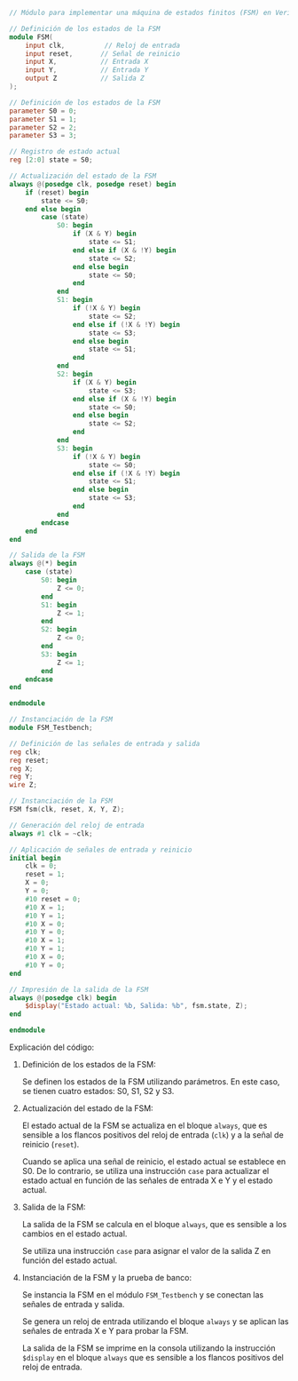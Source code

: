 ```verilog
// Módulo para implementar una máquina de estados finitos (FSM) en Verilog

// Definición de los estados de la FSM
module FSM(
    input clk,          // Reloj de entrada
    input reset,       // Señal de reinicio
    input X,           // Entrada X
    input Y,           // Entrada Y
    output Z           // Salida Z
);

// Definición de los estados de la FSM
parameter S0 = 0;
parameter S1 = 1;
parameter S2 = 2;
parameter S3 = 3;

// Registro de estado actual
reg [2:0] state = S0;

// Actualización del estado de la FSM
always @(posedge clk, posedge reset) begin
    if (reset) begin
        state <= S0;
    end else begin
        case (state)
            S0: begin
                if (X & Y) begin
                    state <= S1;
                end else if (X & !Y) begin
                    state <= S2;
                end else begin
                    state <= S0;
                end
            end
            S1: begin
                if (!X & Y) begin
                    state <= S2;
                end else if (!X & !Y) begin
                    state <= S3;
                end else begin
                    state <= S1;
                end
            end
            S2: begin
                if (X & Y) begin
                    state <= S3;
                end else if (X & !Y) begin
                    state <= S0;
                end else begin
                    state <= S2;
                end
            end
            S3: begin
                if (!X & Y) begin
                    state <= S0;
                end else if (!X & !Y) begin
                    state <= S1;
                end else begin
                    state <= S3;
                end
            end
        endcase
    end
end

// Salida de la FSM
always @(*) begin
    case (state)
        S0: begin
            Z <= 0;
        end
        S1: begin
            Z <= 1;
        end
        S2: begin
            Z <= 0;
        end
        S3: begin
            Z <= 1;
        end
    endcase
end

endmodule

// Instanciación de la FSM
module FSM_Testbench;

// Definición de las señales de entrada y salida
reg clk;
reg reset;
reg X;
reg Y;
wire Z;

// Instanciación de la FSM
FSM fsm(clk, reset, X, Y, Z);

// Generación del reloj de entrada
always #1 clk = ~clk;

// Aplicación de señales de entrada y reinicio
initial begin
    clk = 0;
    reset = 1;
    X = 0;
    Y = 0;
    #10 reset = 0;
    #10 X = 1;
    #10 Y = 1;
    #10 X = 0;
    #10 Y = 0;
    #10 X = 1;
    #10 Y = 1;
    #10 X = 0;
    #10 Y = 0;
end

// Impresión de la salida de la FSM
always @(posedge clk) begin
    $display("Estado actual: %b, Salida: %b", fsm.state, Z);
end

endmodule
```

Explicación del código:

1. Definición de los estados de la FSM:

    Se definen los estados de la FSM utilizando parámetros. En este caso, se tienen cuatro estados: S0, S1, S2 y S3.

2. Actualización del estado de la FSM:

    El estado actual de la FSM se actualiza en el bloque `always`, que es sensible a los flancos positivos del reloj de entrada (`clk`) y a la señal de reinicio (`reset`).

    Cuando se aplica una señal de reinicio, el estado actual se establece en S0. De lo contrario, se utiliza una instrucción `case` para actualizar el estado actual en función de las señales de entrada X e Y y el estado actual.

3. Salida de la FSM:

    La salida de la FSM se calcula en el bloque `always`, que es sensible a los cambios en el estado actual.

    Se utiliza una instrucción `case` para asignar el valor de la salida Z en función del estado actual.

4. Instanciación de la FSM y la prueba de banco:

    Se instancia la FSM en el módulo `FSM_Testbench` y se conectan las señales de entrada y salida.

    Se genera un reloj de entrada utilizando el bloque `always` y se aplican las señales de entrada X e Y para probar la FSM.

    La salida de la FSM se imprime en la consola utilizando la instrucción `$display` en el bloque `always` que es sensible a los flancos positivos del reloj de entrada.